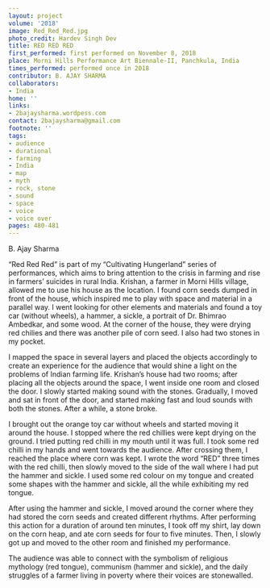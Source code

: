 ```yaml
---
layout: project
volume: '2018'
image: Red_Red_Red.jpg
photo_credit: Hardev Singh Dev
title: RED RED RED
first_performed: first performed on November 8, 2018
place: Morni Hills Performance Art Biennale-II, Panchkula, India
times_performed: performed once in 2018
contributor: B. AJAY SHARMA
collaborators:
- India
home: ''
links:
- 2bajaysharma.wordpess.com
contact: 2bajaysharma@gmail.com
footnote: ''
tags:
- audience
- durational
- farming
- India
- map
- myth
- rock, stone
- sound
- space
- voice
- voice over
pages: 480-481
---
```




B. Ajay Sharma

“Red Red Red” is part of my “Cultivating Hungerland” series of performances, which aims to bring attention to the crisis in farming and rise in farmers’ suicides in rural India. Krishan, a farmer in Morni Hills village, allowed me to use his house as the location. I found corn seeds dumped in front of the house, which inspired me to play with space and material in a parallel way. I went looking for other elements and materials and found a toy car (without wheels), a hammer, a sickle, a portrait of Dr. Bhimrao Ambedkar, and some wood. At the corner of the house, they were drying red chilies and there was another pile of corn seed. I also had two stones in my pocket.

I mapped the space in several layers and placed the objects accordingly to create an experience for the audience that would shine a light on the problems of Indian farming life. Krishan’s house had two rooms; after placing all the objects around the space, I went inside one room and closed the door. I slowly started making sound with the stones. Gradually, I moved and sat in front of the door, and started making fast and loud sounds with both the stones. After a while, a stone broke.

I brought out the orange toy car without wheels and started moving it around the house. I stopped where the red chillies were kept drying on the ground. I tried putting red chilli in my mouth until it was full. I took some red chilli in my hands and went towards the audience. After crossing them, I reached the place where corn was kept. I wrote the word “RED” three times with the red chilli, then slowly moved to the side of the wall where I had put the hammer and sickle. I used some red colour on my tongue and created some shapes with the hammer and sickle, all the while exhibiting my red tongue.

After using the hammer and sickle, I moved around the corner where they had stored the corn seeds and created different rhythms. After performing this action for a duration of around ten minutes, I took off my shirt, lay down on the corn heap, and ate corn seeds for four to five minutes. Then, I slowly got up and moved to the other room and finished my performance.

The audience was able to connect with the symbolism of religious mythology (red tongue), communism (hammer and sickle), and the daily struggles of a farmer living in poverty where their voices are stonewalled.
